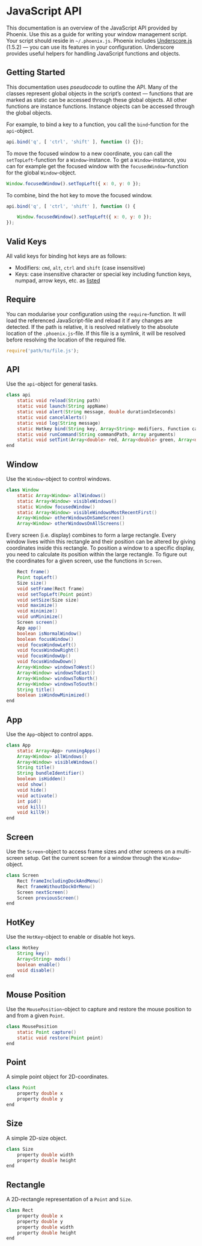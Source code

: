 JavaScript API
==============

This documentation is an overview of the JavaScript API provided by Phoenix. Use this as a guide for writing your window management script. Your script should reside in `~/.phoenix.js`. Phoenix includes [Underscore.js](http://underscorejs.org) (1.5.2) — you can use its features in your configuration. Underscore provides useful helpers for handling JavaScript functions and objects.

## Getting Started

This documentation uses *pseudocode* to outline the API. Many of the classes represent global objects in the script’s context — functions that are marked as static can be accessed through these global objects. All other functions are instance functions. Instance objects can be accessed through the global objects.

For example, to bind a key to a function, you call the `bind`-function for the `api`-object.

```javascript
api.bind('q', [ 'ctrl', 'shift' ], function () {});
```

To move the focused window to a new coordinate, you can call the `setTopLeft`-function for a `Window`-instance. To get a `Window`-instance, you can for example get the focused window with the `focusedWindow`-function for the global `Window`-object.

```javascript
Window.focusedWindow().setTopLeft({ x: 0, y: 0 });
```

To combine, bind the hot key to move the focused window.

```javascript
api.bind('q', [ 'ctrl', 'shift' ], function () {

    Window.focusedWindow().setTopLeft({ x: 0, y: 0 }); 
});
```

## Valid Keys

All valid keys for binding hot keys are as follows:

- Modifiers: `cmd`, `alt`, `ctrl` and `shift` (case insensitive)
- Keys: case insensitive character or special key including function keys, numpad, arrow keys, etc. as [listed](https://github.com/kasper/phoenix/blob/master/Phoenix/PHHotKey.m#L75-L131)

## Require

You can modularise your configuration using the `require`-function. It will load the referenced JavaScript-file and reload it if any changes are detected. If the path is relative, it is resolved relatively to the absolute location of the `.phoenix.js`-file. If this file is a symlink, it will be resolved before resolving the location of the required file.

```javascript
require('path/to/file.js');
```

## API

Use the `api`-object for general tasks. 

```java
class api
    static void reload(String path)
    static void launch(String appName)
    static void alert(String message, double durationInSeconds)
    static void cancelAlerts()
    static void log(String message)
    static Hotkey bind(String key, Array<String> modifiers, Function callback)
    static void runCommand(String commandPath, Array arguments)
    static void setTint(Array<double> red, Array<double> green, Array<double> blue)
end
```

## Window

Use the `Window`-object to control windows.

```java
class Window
    static Array<Window> allWindows()
    static Array<Window> visibleWindows()
    static Window focusedWindow()
    static Array<Window> visibleWindowsMostRecentFirst()
    Array<Window> otherWindowsOnSameScreen()
    Array<Window> otherWindowsOnAllScreens()
```

Every screen (i.e. display) combines to form a large rectangle. Every window lives within this rectangle and their position can be altered by giving coordinates inside this rectangle. To position a window to a specific display, you need to calculate its position within the large rectangle. To figure out the coordinates for a given screen, use the functions in `Screen`.

```java
    Rect frame()
    Point topLeft()
    Size size()
    void setFrame(Rect frame)
    void setTopLeft(Point point)
    void setSize(Size size)
    void maximize()
    void minimize()
    void unMinimize()
    Screen screen()
    App app()
    boolean isNormalWindow()
    boolean focusWindow()
    void focusWindowLeft()
    void focusWindowRight()
    void focusWindowUp()
    void focusWindowDown()
    Array<Window> windowsToWest()
    Array<Window> windowsToEast()
    Array<Window> windowsToNorth()
    Array<Window> windowsToSouth()
    String title()
    boolean isWindowMinimized()
end
```

## App

Use the `App`-object to control apps.

```java
class App
    static Array<App> runningApps()
    Array<Window> allWindows()
    Array<Window> visibleWindows()
    String title()
    String bundleIdentifier()
    boolean isHidden()
    void show()
    void hide()
    void activate()
    int pid()
    void kill()
    void kill9()
end
```

## Screen

Use the `Screen`-object to access frame sizes and other screens on a multi-screen setup. Get the current screen for a window through the `Window`-object.

```java
class Screen
    Rect frameIncludingDockAndMenu()
    Rect frameWithoutDockOrMenu()
    Screen nextScreen()
    Screen previousScreen()
end
```

## HotKey

Use the `HotKey`-object to enable or disable hot keys.

```java
class Hotkey
    String key()
    Array<String> mods()
    boolean enable()
    void disable()
end
```

## Mouse Position

Use the `MousePosition`-object to capture and restore the mouse position to and from a given `Point`.

```java
class MousePosition
    static Point capture()
    static void restore(Point point)
end
```

## Point

A simple point object for 2D-coordinates.

```java
class Point
    property double x
    property double y
end
```

## Size

A simple 2D-size object.

```java
class Size
    property double width
    property double height
end
```

## Rectangle

A 2D-rectangle representation of a `Point` and `Size`.

```java
class Rect
    property double x
    property double y
    property double width
    property double height
end
```
